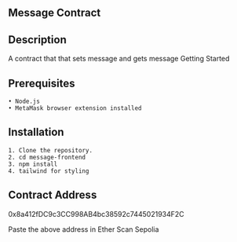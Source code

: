 ## Message Contract

## Description

A contract that that sets message and gets message
Getting Started

## Prerequisites

    • Node.js
    • MetaMask browser extension installed

## Installation

    1. Clone the repository.
    2. cd message-frontend
    3. npm install
    4. tailwind for styling

## Contract Address

0x8a412fDC9c3CC998AB4bc38592c7445021934F2C

Paste the above address in Ether Scan Sepolia
